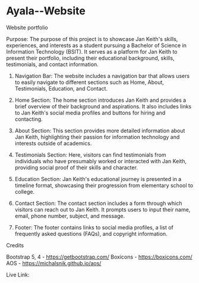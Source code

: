 # Ayala--Website

Website portfolio

Purpose:
The purpose of this project is to showcase Jan Keith's skills, experiences, and interests as a student pursuing a Bachelor of Science in Information Technology (BSIT). It serves as a platform for Jan Keith to present their portfolio, including their educational background, skills, testimonials, and contact information.


1. Navigation Bar: The website includes a navigation bar that allows users to easily navigate to different sections such as Home, About, Testimonials, Education, and Contact.

2. Home Section: The home section introduces Jan Keith and provides a brief overview of their background and aspirations. It also includes links to Jan Keith's social media profiles and buttons for hiring and contacting.

3. About Section: This section provides more detailed information about Jan Keith, highlighting their passion for information technology and interests outside of academics.

4. Testimonials Section: Here, visitors can find testimonials from individuals who have presumably worked or interacted with Jan Keith, providing social proof of their skills and character.

5. Education Section: Jan Keith's educational journey is presented in a timeline format, showcasing their progression from elementary school to college.

6. Contact Section: The contact section includes a form through which visitors can reach out to Jan Keith. It prompts users to input their name, email, phone number, subject, and message.

7. Footer: The footer contains links to social media profiles, a list of frequently asked questions (FAQs), and copyright information.

Credits

Bootstrap 5, 4 - https://getbootstrap.com/
Boxicons - https://boxicons.com/
AOS - https://michalsnik.github.io/aos/

Live Link: 
